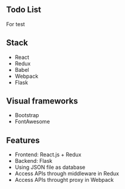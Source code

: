 Todo List
---

For test


## Stack

* React
* Redux
* Babel
* Webpack
* Flask

## Visual frameworks

* Bootstrap
* FontAwesome

## Features

* Frontend: React.js + Redux
* Backend: Flask
* Using JSON file as database
* Access APIs through middleware in Redux
* Access APIs throught proxy in Webpack
